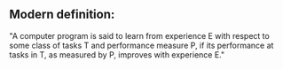 ## Modern definition:  
"A computer program is said to learn from experience E with respect to some class of tasks T and performance measure P, if its performance at tasks in T, as measured by P, improves with experience E."
